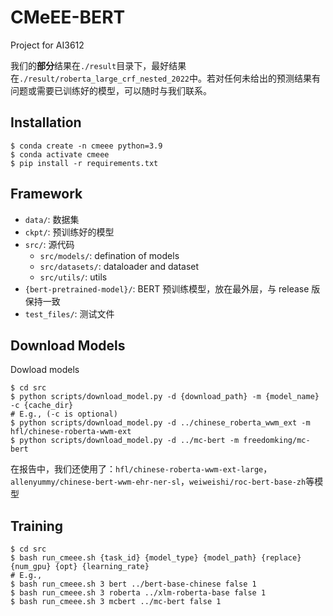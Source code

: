 # CMeEE-BERT
Project for AI3612

我们的**部分**结果在`./result`目录下，最好结果在`./result/roberta_large_crf_nested_2022`中。若对任何未给出的预测结果有问题或需要已训练好的模型，可以随时与我们联系。

## Installation

```shell
$ conda create -n cmeee python=3.9
$ conda activate cmeee
$ pip install -r requirements.txt
```

## Framework

- `data/`: 数据集
- `ckpt/`: 预训练好的模型
- `src/`: 源代码
  - `src/models/`: defination of models
  - `src/datasets/`: dataloader and dataset
  - `src/utils/`: utils
- `{bert-pretrained-model}/`: BERT 预训练模型，放在最外层，与 release 版保持一致
- `test_files/`: 测试文件

## Download Models

Dowload models
```shell
$ cd src
$ python scripts/download_model.py -d {download_path} -m {model_name} -c {cache_dir}
# E.g., (-c is optional)
$ python scripts/download_model.py -d ../chinese_roberta_wwm_ext -m hfl/chinese-roberta-wwm-ext
$ python scripts/download_model.py -d ../mc-bert -m freedomking/mc-bert
```
在报告中，我们还使用了：`hfl/chinese-roberta-wwm-ext-large`，`allenyummy/chinese-bert-wwm-ehr-ner-sl`，`weiweishi/roc-bert-base-zh`等模型

## Training

```shell
$ cd src
$ bash run_cmeee.sh {task_id} {model_type} {model_path} {replace} {num_gpu} {opt} {learning_rate}
# E.g.,
$ bash run_cmeee.sh 3 bert ../bert-base-chinese false 1
$ bash run_cmeee.sh 3 roberta ../xlm-roberta-base false 1
$ bash run_cmeee.sh 3 mcbert ../mc-bert false 1
```

